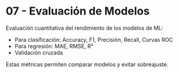# 07 - Evaluación de Modelos

Evaluación cuantitativa del rendimiento de los modelos de ML:

- Para clasificación: Accuracy, F1, Precisión, Recall, Curvas ROC
- Para regresión: MAE, RMSE, R²
- Validación cruzada

Estas métricas permiten comparar modelos y evitar sobreajuste.
